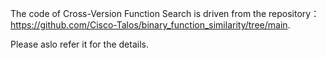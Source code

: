 The code of Cross-Version Function Search is driven from the repository：  https://github.com/Cisco-Talos/binary_function_similarity/tree/main. 

Please aslo refer it for the details.
